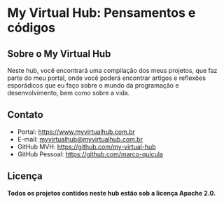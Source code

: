 # My Virtual Hub: Pensamentos e códigos

## Sobre o My Virtual Hub
Neste hub, você encontrará uma compilação dos meus projetos, que faz parte do meu portal, onde você poderá encontrar artigos e reflexões esporádicos que eu faço sobre o mundo da programação e desenvolvimento, bem como sobre a vida.

## Contato
* Portal: https://www.myvirtualhub.com.br
* E-mail: myvirtualhub@myvirtualhub.com.br
* GitHub MVH: https://github.com/my-virtual-hub
* GitHub Pessoal: https://github.com/marco-quicula

## Licença
**Todos os projetos contidos neste hub estão sob a licença Apache 2.0.**

<!--

**Here are some ideas to get you started:**
👋
🙋‍♀️ A short introduction - what is your organization all about?
🌈 Contribution guidelines - how can the community get involved?
👩‍💻 Useful resources - where can the community find your docs? Is there anything else the community should know?
🍿 Fun facts - what does your team eat for breakfast?
🧙 Remember, you can do mighty things with the power of [Markdown](https://docs.github.com/github/writing-on-github/getting-started-with-writing-and-formatting-on-github/basic-writing-and-formatting-syntax)
-->
